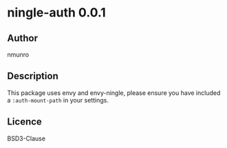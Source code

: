 # ningle-auth 0.0.1

## Author

nmunro

## Description

This package uses envy and envy-ningle, please ensure you have included a `:auth-mount-path` in your settings.

## Licence

BSD3-Clause
